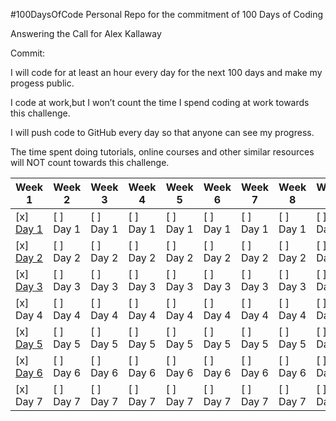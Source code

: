 #100DaysOfCode
Personal Repo for the commitment of 100 Days of Coding

Answering the Call for Alex Kallaway

Commit:

I will code for at least an hour every day for the next 100 days and make my progess public.

I code at work,but I won’t count the time I spend coding at work towards this challenge.

I will push code to GitHub every day so that anyone can see my progress. 

The time spent doing tutorials, online courses and other similar resources will NOT count towards this challenge. 

   Week 1  |    Week 2  |   Week 3   |   Week 4   |   Week 5   |   Week 6   |   Week 7   |   Week 8   |   Week 9   |  
-----------|------------|------------|------------|------------|------------|------------|------------|------------|
 [x] [Day 1](https://github.com/Cigarent/webStuff/blob/master/javascript/javascripting.js) |  [ ] Day 1 |  [ ] Day 1 |  [ ] Day 1 |  [ ] Day 1 |  [ ] Day 1 |  [ ] Day 1 |  [ ] Day 1 |  [ ] Day 1 | 
 [x] [Day 2](https://github.com/Cigarent/webStuff/blob/master/javascript/learnyounode/program.js)|  [ ] Day 2 |  [ ] Day 2 |  [ ] Day 2 |  [ ] Day 2 |  [ ] Day 2 |  [ ] Day 2 |  [ ] Day 2 |  [ ] Day 2 |
 [x] [Day 3](https://github.com/Cigarent/webStuff/blob/master/javascript/learnyounode/program.js)|  [ ] Day 3 |  [ ] Day 3 |  [ ] Day 3 |  [ ] Day 3 |  [ ] Day 3 |  [ ] Day 3 |  [ ] Day 3 |  [ ] Day 3 |
 [x] Day 4 |  [ ] Day 4 |  [ ] Day 4 |  [ ] Day 4 |  [ ] Day 4 |  [ ] Day 4 |  [ ] Day 4 |  [ ] Day 4 |  [ ] Day 4 |
 [x] [Day 5](https://github.com/Cigarent/webStuff/blob/master/javascript/learnyounode/program.js) |  [ ] Day 5 |  [ ] Day 5 |  [ ] Day 5 |  [ ] Day 5 |  [ ] Day 5 |  [ ] Day 5 |  [ ] Day 5 |  [ ] Day 5 |
 [x] [Day 6](https://github.com/Cigarent/webStuff/blob/master/javascript/learnyounode/program.js) |  [ ] Day 6 |  [ ] Day 6 |  [ ] Day 6 |  [ ] Day 6 |  [ ] Day 6 |  [ ] Day 6 |  [ ] Day 6 |  [ ] Day 6 |
 [x] Day 7 |  [ ] Day 7 |  [ ] Day 7 |  [ ] Day 7 |  [ ] Day 7 |  [ ] Day 7 |  [ ] Day 7 |  [ ] Day 7 |  [ ] Day 7 |
